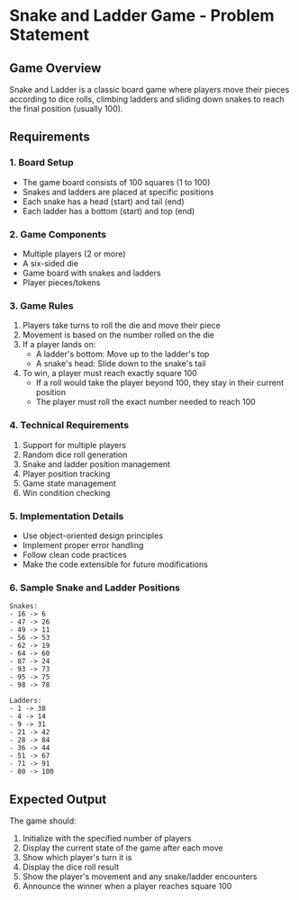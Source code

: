 # Snake and Ladder Game - Problem Statement

## Game Overview
Snake and Ladder is a classic board game where players move their pieces according to dice rolls, climbing ladders and sliding down snakes to reach the final position (usually 100).

## Requirements

### 1. Board Setup
- The game board consists of 100 squares (1 to 100)
- Snakes and ladders are placed at specific positions
- Each snake has a head (start) and tail (end)
- Each ladder has a bottom (start) and top (end)

### 2. Game Components
- Multiple players (2 or more)
- A six-sided die
- Game board with snakes and ladders
- Player pieces/tokens

### 3. Game Rules
1. Players take turns to roll the die and move their piece
2. Movement is based on the number rolled on the die
3. If a player lands on:
   - A ladder's bottom: Move up to the ladder's top
   - A snake's head: Slide down to the snake's tail
4. To win, a player must reach exactly square 100
   - If a roll would take the player beyond 100, they stay in their current position
   - The player must roll the exact number needed to reach 100

### 4. Technical Requirements
1. Support for multiple players
2. Random dice roll generation
3. Snake and ladder position management
4. Player position tracking
5. Game state management
6. Win condition checking

### 5. Implementation Details
- Use object-oriented design principles
- Implement proper error handling
- Follow clean code practices
- Make the code extensible for future modifications

### 6. Sample Snake and Ladder Positions
```
Snakes:
- 16 -> 6
- 47 -> 26
- 49 -> 11
- 56 -> 53
- 62 -> 19
- 64 -> 60
- 87 -> 24
- 93 -> 73
- 95 -> 75
- 98 -> 78

Ladders:
- 1 -> 38
- 4 -> 14
- 9 -> 31
- 21 -> 42
- 28 -> 84
- 36 -> 44
- 51 -> 67
- 71 -> 91
- 80 -> 100
```

## Expected Output
The game should:
1. Initialize with the specified number of players
2. Display the current state of the game after each move
3. Show which player's turn it is
4. Display the dice roll result
5. Show the player's movement and any snake/ladder encounters
6. Announce the winner when a player reaches square 100 